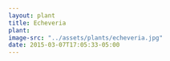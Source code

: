 ```yaml
---
layout: plant
title: Echeveria
plant:
image-src: "../assets/plants/echeveria.jpg"
date: 2015-03-07T17:05:33-05:00
---
```


